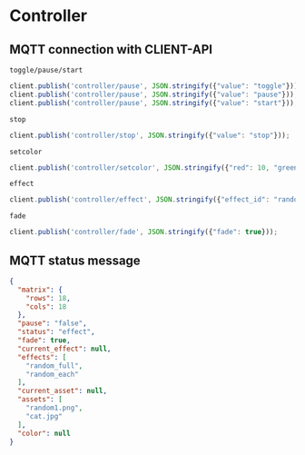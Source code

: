 # Controller

## MQTT connection with CLIENT-API

`toggle/pause/start`

```js
client.publish('controller/pause', JSON.stringify({"value": "toggle"}));
client.publish('controller/pause', JSON.stringify({"value": "pause"}));
client.publish('controller/pause', JSON.stringify({"value": "start"}));
```

`stop`

```js
client.publish('controller/stop', JSON.stringify({"value": "stop"}));   // message maakt niet uit, luistert gewoon naar topic 'stop'
```

`setcolor`

```js
client.publish('controller/setcolor', JSON.stringify({"red": 10, "green": 20, "blue": 30}));
```

`effect`

```js
client.publish('controller/effect', JSON.stringify({"effect_id": "random_full"}));
```

`fade`

```js
client.publish('controller/fade', JSON.stringify({"fade": true}));
```

## MQTT status message

```json
{
  "matrix": {
    "rows": 18,
    "cols": 18
  },
  "pause": "false",
  "status": "effect",
  "fade": true,
  "current_effect": null,
  "effects": [
    "random_full",
    "random_each"
  ],
  "current_asset": null,
  "assets": [
    "random1.png",
    "cat.jpg"
  ],
  "color": null
}
```
